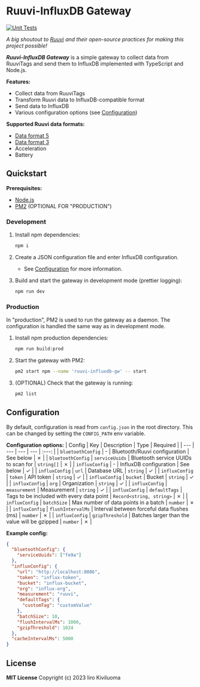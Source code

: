 # Ruuvi-InfluxDB Gateway

[![Unit Tests](https://github.com/iiroki/ruuvi-influxdb-gw/actions/workflows/unit-tests.yml/badge.svg?branch=main)](https://github.com/iiroki/ruuvi-influxdb-gw/actions/workflows/unit-tests.yml)

_A big shoutout to [Ruuvi](https://ruuvi.com/) and their open-source practices for making this project possible!_

**_Ruuvi-InfluxDB Gateway_** is a simple gateway to collect data from RuuviTags and send them to InfluxDB implemented with TypeScript and Node.js.

**Features:**
- Collect data from RuuviTags
- Transform Ruuvi data to InfluxDB-compatible format
- Send data to InfluxDB
- Various configuration options (see [Configuration](#configuration))

**Supported Ruuvi data formats:**
- [Data format 5](https://docs.ruuvi.com/communication/bluetooth-advertisements/data-format-5-rawv2)
- [Data format 3](https://docs.ruuvi.com/communication/bluetooth-advertisements/data-format-3-rawv1)
- Acceleration
- Battery

## Quickstart

**Prerequisites:**
- [Node.js](https://nodejs.org/en/)
- [PM2](https://pm2.keymetrics.io/) (OPTIONAL FOR "PRODUCTION")

### Development

1. Install npm dependencies:
    ```bash
    npm i
    ```

2. Create a JSON configuration file and enter InfluxDB configuration.
    - See [Configuration](#configuration) for more information.

3. Build and start the gateway in development mode (prettier logging):
    ```bash
    npm run dev
    ```

### Production

In "production", PM2 is used to run the gateway as a daemon.
The configuration is handled the same way as in development mode.

1. Install npm production dependencies:
    ```bash
    npm run build:prod
    ```

2. Start the gateway with PM2:
    ```bash
    pm2 start npm --name 'ruuvi-influxdb-gw' -- start
    ```

3. (OPTIONAL) Check that the gateway is running:
    ```bash
    pm2 list
    ```

## Configuration

By default, configuration is read from `config.json` in the root directory.
This can be changed by setting the `CONFIG_PATH` env variable.

**Configuration options:**
| Config | Key | Description | Type | Required |
| --- | --- | --- | --- | :---: |
| `bluetoothConfig` | - | Bluetooth/Ruuvi configuration | See below | &cross; |
| `bluetoothConfig` | `serviceUuids` | Bluetooth service UUIDs to scan for | `string[]` | &cross; |
| `influxConfig` | - | InfluxDB configuration | See below | &check; |
| `influxConfig` | `url` | Database URL | `string` | &check; |
| `influxConfig` | `token` | API token | `string` | &check; |
| `influxConfig` | `bucket` | Bucket | `string` | &check; |
| `influxConfig` | `org` | Organization | `string` | &check; |
| `influxConfig` | `measurement` | Measurement  | `string` | &check; |
| `influxConfig` | `defaultTags` | Tags to be included with every data point  | `Record<string, string>` | &cross; |
| `influxConfig` | `batchSize` | Max number of data points in a batch | `number` | &cross; |
| `influxConfig` | `flushIntervalMs` | Interval between forceful data flushes (ms) | `number` | &cross; |
| `influxConfig` | `gzipThreshold` | Batches larger than the value will be gzipped | `number` | &cross; |

**Example config:**

```json
{
  "bluetoothConfig": {
    "serviceUuids": ["fe9a"]
  },
  "influxConfig": {
    "url": "http://localhost:8086",
    "token": "influx-token",
    "bucket": "influx-bucket",
    "org": "influx-org",
    "measurement": "ruuvi",
    "defaultTags": {
      "customTag": "customValue"
    },
    "batchSize": 10,
    "flushIntervalMs": 1000,
    "gzipThreshold": 1024
  },
  "cacheIntervalMs": 5000
}
```

## License

**MIT License** Copyright (c) 2023 Iiro Kiviluoma
